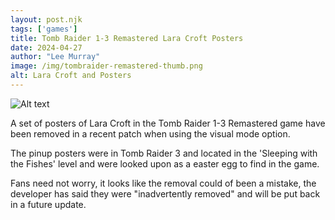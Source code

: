 ```yaml
---
layout: post.njk 
tags: ['games']
title: Tomb Raider 1-3 Remastered Lara Croft Posters
date: 2024-04-27
author: "Lee Murray"
image: /img/tombraider-remastered-thumb.png
alt: Lara Croft and Posters
---
```



![Alt text](/img/tombraider-1-3-remastered.png "a title")

A set of posters of Lara Croft in the Tomb Raider 1-3 Remastered game have been removed in a recent patch when using the visual mode option.

The pinup posters were in Tomb Raider 3 and located in the 'Sleeping with the Fishes' level and were looked upon as a easter egg to find in the game.

Fans need not worry, it looks like the removal could of been a mistake, the developer has said they were "inadvertently removed" and will be put back in a future update.



